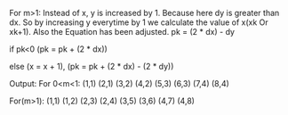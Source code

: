 For m>1:
Instead of x, y is increased by 1. Because here dy is greater than dx. So by increasing y everytime by 1 we calculate the value of x(xk Or xk+1).
Also the Equation has been adjusted.
pk = (2 * dx) - dy

if pk<0
    (pk = pk + (2 * dx))

else
    (x = x + 1),
    (pk = pk + (2 * dx) - (2 * dy))

Output:
For 0<m<1:
(1,1)
(2,1)
(3,2)
(4,2)
(5,3)
(6,3)
(7,4)
(8,4)

For(m>1):
(1,1)
(1,2)
(2,3)
(2,4)
(3,5)
(3,6)
(4,7)
(4,8)
  
